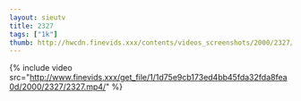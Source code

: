```yaml
--- 
layout: sieutv
title: 2327
tags: ["1k"]
thumb: http://hwcdn.finevids.xxx/contents/videos_screenshots/2000/2327/preview.mp4.jpg
---
```

{% include video src="http://www.finevids.xxx/get_file/1/1d75e9cb173ed4bb45fda32fda8fea0d/2000/2327/2327.mp4/" %} 

